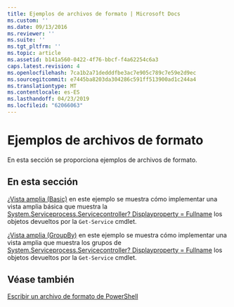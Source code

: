 ```yaml
---
title: Ejemplos de archivos de formato | Microsoft Docs
ms.custom: ''
ms.date: 09/13/2016
ms.reviewer: ''
ms.suite: ''
ms.tgt_pltfrm: ''
ms.topic: article
ms.assetid: b141a560-0422-4f76-bbcf-f4a62254c6a3
caps.latest.revision: 4
ms.openlocfilehash: 7ca1b2a71dedddfbe3ac7e905c789c7e59e2d9ec
ms.sourcegitcommit: e7445ba8203da304286c591ff513900ad1c244a4
ms.translationtype: MT
ms.contentlocale: es-ES
ms.lasthandoff: 04/23/2019
ms.locfileid: "62066063"
---
```

# <a name="examples-of-formatting-files"></a>Ejemplos de archivos de formato

En esta sección se proporciona ejemplos de archivos de formato.

## <a name="in-this-section"></a>En esta sección

[¿Vista amplia (Basic)](./wide-view-basic.md) en este ejemplo se muestra cómo implementar una vista amplia básica que muestra la [System.Serviceprocess.Servicecontroller? Displayproperty = Fullname](/dotnet/api/System.ServiceProcess.ServiceController) los objetos devueltos por la `Get-Service` cmdlet.

[¿Vista amplia (GroupBy)](./wide-view-groupby.md) en este ejemplo se muestra cómo implementar una vista amplia que muestra los grupos de [System.Serviceprocess.Servicecontroller? Displayproperty = Fullname](/dotnet/api/System.ServiceProcess.ServiceController) los objetos devueltos por la `Get-Service` cmdlet.

## <a name="see-also"></a>Véase también

[Escribir un archivo de formato de PowerShell](./writing-a-powershell-formatting-file.md)
